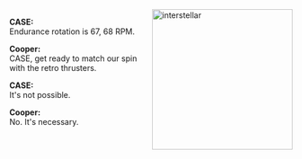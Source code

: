 <a href="https://www.youtube.com/watch?v=TV1767i8X4Q">
  <img src="https://image.tmdb.org/t/p/w500/gEU2QniE6E77NI6lCU6MxlNBvIx.jpg" alt="interstellar" align="right" height="250px">
</a>

**CASE:**  
Endurance rotation is 67, 68 RPM.

**Cooper:**  
CASE, get ready to match our spin with the retro thrusters.

**CASE:**  
It's not possible.

**Cooper:**  
No. It's necessary.
